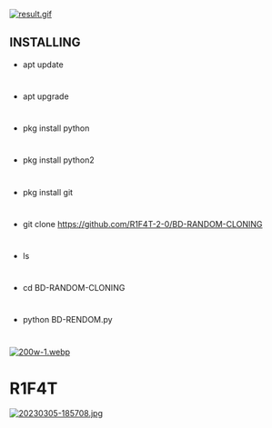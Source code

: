 [![result.gif](https://i.postimg.cc/j2x42VQs/result.gif)](https://postimg.cc/7GR2tWWc)


## INSTALLING

- apt update
#
- apt upgrade
#
- pkg install python
#
- pkg install python2
#
- pkg install git
#
- git clone https://github.com/R1F4T-2-0/BD-RANDOM-CLONING
#
- ls
#
- cd BD-RANDOM-CLONING
#
- python BD-RENDOM.py
#
[![200w-1.webp](https://i.postimg.cc/bNbLGfFH/200w-1.webp)](https://postimg.cc/9rmySK2r)
# R1F4T
[![20230305-185708.jpg](https://i.postimg.cc/3JLR1Qx6/20230305-185708.jpg)](https://postimg.cc/TpDf2Smq)
